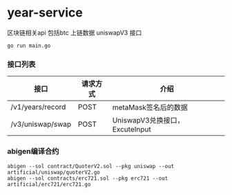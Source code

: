 # year-service
区块链相关api
包括btc 上链数据
uniswapV3 接口

```shell
go run main.go

```
### 接口列表
| 接口 | 请求方式 | 介绍 |
| ------ | ------ | ------ |
| /v1/years/record | POST | metaMask签名后的数据 |
| /v3/uniswap/swap | POST | UniswapV3兑换接口，ExcuteInput |


### abigen编译合约
```shell
abigen --sol contract/QuoterV2.sol --pkg uniswap --out artificial/uniswap/quoterV2.go
abigen --sol contracts/erc721.sol --pkg erc721 --out artificial/erc721/erc721.go
```